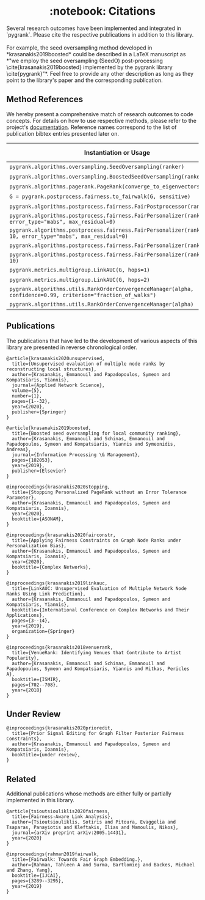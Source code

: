 <center><h1>:notebook: Citations</h1></center>
Several research outcomes have been implemented and integrated in `pygrank`.
Please cite the respective publications in addition to this library.
<br>
<br>
For example, the seed oversampling method developed in *krasanakis2019boosted*
could be described in a LaTeX manuscript as 
*"we employ the seed oversampling (SeedO) post-processing \cite{krasanakis2019boosted}
implemented by the pygrank library \cite{pygrank}"*. Feel free to provide any other
description as long as they point to the library's paper and the corresponding publication.

## Method References

We hereby present a comprehensive match of
research outcomes to code concepts. For details on how to use respective
methods, please refer to the project's [documentation](documentation.md).
Reference names correspond to the list of publication bibtex entries
presented later on.

Instantiation or Usage | Method Name | Citation
--- | --- | --- 
`pygrank.algorithms.oversampling.SeedOversampling(ranker)` | SeedO | krasanakis2019boosted
`pygrank.algorithms.oversampling.BoostedSeedOversampling(ranker)` | SeedBO | krasanakis2019boosted
`pygrank.algorithms.pagerank.PageRank(converge_to_eigenvectors=True)` | VenueRank | krasanakis2018venuerank
`G = pygrank.postprocess.fairness.to_fairwalk(G, sensitive)` | FairWalk |rahman2019fairwalk
`pygrank.algorithms.postprocess.fairness.FairPostprocessor(ranker,'O')` | LFPRO | tsioutsiouliklis2020fairness
`pygrank.algorithms.postprocess.fairness.FairPersonalizer(ranker, error_type="mabs", max_residual=0)` | FP | krasanakis2020fairconstr
`pygrank.algorithms.postprocess.fairness.FairPersonalizer(ranker, 0.8, 10, error_type="mabs", max_residual=0)` | CFP | krasanakis2020fairconstr
`pygrank.algorithms.postprocess.fairness.FairPersonalizer(ranker)` | FairEdit | krasanakis2020prioredit
`pygrank.algorithms.postprocess.fairness.FairPersonalizer(ranker, 0.8, 10)` | FairEditC | krasanakis2020prioredit
`pygrank.metrics.multigroup.LinkAUC(G, hops=1)` | LinkAUC | krasanakis2019linkauc
`pygrank.metrics.multigroup.LinkAUC(G, hops=2)` | HopAUC | krasanakis2020unsupervised
`pygrank.algorithms.utils.RankOrderConvergenceManager(alpha, confidence=0.99, criterion="fraction_of_walks")` | | krasanakis2020stopping
`pygrank.algorithms.utils.RankOrderConvergenceManager(alpha)` | | krasanakis2020stopping


## Publications
The publications that have led to the development of various aspects of
this library are presented in reverse chronological order.
```
@article{krasanakis2020unsupervised,
  title={Unsupervised evaluation of multiple node ranks by reconstructing local structures},
  author={Krasanakis, Emmanouil and Papadopoulos, Symeon and Kompatsiaris, Yiannis},
  journal={Applied Network Science},
  volume={5},
  number={1},
  pages={1--32},
  year={2020},
  publisher={Springer}
}
```
```
@article{krasanakis2019boosted,
  title={Boosted seed oversampling for local community ranking},
  author={Krasanakis, Emmanouil and Schinas, Emmanouil and Papadopoulos, Symeon and Kompatsiaris, Yiannis and Symeonidis, Andreas},
  journal={Information Processing \& Management},
  pages={102053},
  year={2019},
  publisher={Elsevier}
}
```
```
@inproceedings{krasanakis2020stopping,
  title={Stopping Personalized PageRank without an Error Tolerance Parameter},
  author={Krasanakis, Emmanouil and Papadopoulos, Symeon and Kompatsiaris, Ioannis},
  year={2020},
  booktitle={ASONAM},
}
```
```
@inproceedings{krasanakis2020fairconstr,
  title={Applying Fairness Constraints on Graph Node Ranks under Personalization Bias},
  author={Krasanakis, Emmanouil and Papadopoulos, Symeon and Kompatsiaris, Ioannis},
  year={2020},
  booktitle={Complex Networks},
}
```
```
@inproceedings{krasanakis2019linkauc,
  title={LinkAUC: Unsupervised Evaluation of Multiple Network Node Ranks Using Link Prediction},
  author={Krasanakis, Emmanouil and Papadopoulos, Symeon and Kompatsiaris, Yiannis},
  booktitle={International Conference on Complex Networks and Their Applications},
  pages={3--14},
  year={2019},
  organization={Springer}
}
```
```
@inproceedings{krasanakis2018venuerank,
  title={VenueRank: Identifying Venues that Contribute to Artist Popularity},
  author={Krasanakis, Emmanouil and Schinas, Emmanouil and Papadopoulos, Symeon and Kompatsiaris, Yiannis and Mitkas, Pericles A},
  booktitle={ISMIR},
  pages={702--708},
  year={2018}
}
```

## Under Review
```
@inproceedings{krasanakis2020prioredit,
  title={Prior Signal Editing for Graph Filter Posterior Fairness Constraints},
  author={Krasanakis, Emmanouil and Papadopoulos, Symeon and Kompatsiaris, Ioannis},
  booktitle={under review},
}
```

## Related
Additional publications whose methods are either fully 
or partially implemented in this library.
```
@article{tsioutsiouliklis2020fairness,
  title={Fairness-Aware Link Analysis},
  author={Tsioutsiouliklis, Sotiris and Pitoura, Evaggelia and Tsaparas, Panayiotis and Kleftakis, Ilias and Mamoulis, Nikos},
  journal={arXiv preprint arXiv:2005.14431},
  year={2020}
}
```
```
@inproceedings{rahman2019fairwalk,
  title={Fairwalk: Towards Fair Graph Embedding.},
  author={Rahman, Tahleen A and Surma, Bartlomiej and Backes, Michael and Zhang, Yang},
  booktitle={IJCAI},
  pages={3289--3295},
  year={2019}
}
```